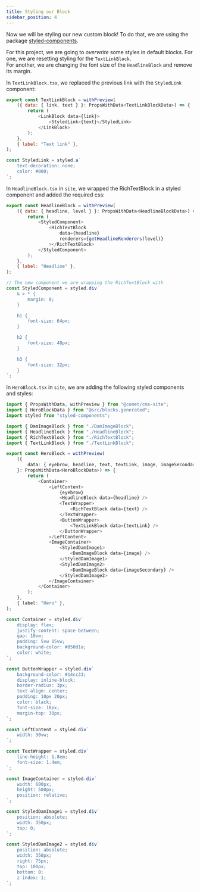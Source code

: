 ```yaml
---
title: Styling our Block
sidebar_position: 4
---
```


Now we will be styling our new custom block!
To do that, we are using the package [styled-components](https://styled-components.com/docs).

For this project, we are going to _overwrite_ some styles in default blocks. For one, we are resetting styling for the `TextLinkBlock`. <br/>
For another, we are changing the font size of the `HeadlineBlock` and remove its margin.

In `TextLinkBlock.tsx`, we replaced the previous link with the `StyledLink `component:

```js title="TextLinkBlock.tsx"
export const TextLinkBlock = withPreview(
    ({ data: { link, text } }: PropsWithData<TextLinkBlockData>) => {
        return (
            <LinkBlock data={link}>
                <StyledLink>{text}</StyledLink>
            </LinkBlock>
        );
    },
    { label: "Text link" },
);

const StyledLink = styled.a`
    text-decoration: none;
    color: #000;
`;
```

In `HeadlineBlock.tsx` in `site`, we wrapped the RichTextBlock in a styled component and added the required css:

```js title="HeadlineBlock.tsx"
export const HeadlineBlock = withPreview(
    ({ data: { headline, level } }: PropsWithData<HeadlineBlockData>) => {
        return (
            <StyledComponent>
                <RichTextBlock
                    data={headline}
                    renderers={getHeadlineRenderers(level)}
                ></RichTextBlock>
            </StyledComponent>
        );
    },
    { label: "Headline" },
);

// The new component we are wrapping the RichTextBlock with
const StyledComponent = styled.div`
    & > * {
        margin: 0;
    }

    h1 {
        font-size: 64px;
    }

    h2 {
        font-size: 48px;
    }

    h3 {
        font-size: 32px;
    }
`;
```

In `HeroBlock.tsx` in `site`, we are adding the following styled components and styles:

<!-- In the code block below, the syntax highlighting isn't working -->

```ts title="HeroBlock.tsx"
import { PropsWithData, withPreview } from "@comet/cms-site";
import { HeroBlockData } from "@src/blocks.generated";
import styled from "styled-components";

import { DamImageBlock } from "./DamImageBlock";
import { HeadlineBlock } from "./HeadlineBlock";
import { RichTextBlock } from "./RichTextBlock";
import { TextLinkBlock } from "./TextLinkBlock";

export const HeroBlock = withPreview(
    ({
        data: { eyebrow, headline, text, textLink, image, imageSecondary },
    }: PropsWithData<HeroBlockData>) => {
        return (
            <Container>
                <LeftContent>
                    {eyebrow}
                    <HeadlineBlock data={headline} />
                    <TextWrapper>
                        <RichTextBlock data={text} />
                    </TextWrapper>
                    <ButtonWrapper>
                        <TextLinkBlock data={textLink} />
                    </ButtonWrapper>
                </LeftContent>
                <ImageContainer>
                    <StyledDamImage1>
                        <DamImageBlock data={image} />
                    </StyledDamImage1>
                    <StyledDamImage2>
                        <DamImageBlock data={imageSecondary} />
                    </StyledDamImage2>
                </ImageContainer>
            </Container>
        );
    },
    { label: "Hero" },
);

const Container = styled.div`
    display: flex;
    justify-content: space-between;
    gap: 10vw;
    padding: 5vw 15vw;
    background-color: #050d1a;
    color: white;
`;

const ButtonWrapper = styled.div`
    background-color: #14cc33;
    display: inline-block;
    border-radius: 3px;
    text-align: center;
    padding: 10px 20px;
    color: black;
    font-size: 18px;
    margin-top: 30px;
`;

const LeftContent = styled.div`
    width: 30vw;
`;

const TextWrapper = styled.div`
    line-height: 1.8em;
    font-size: 1.4em;
`;

const ImageContainer = styled.div`
    width: 600px;
    height: 500px;
    position: relative;
`;

const StyledDamImage1 = styled.div`
    position: absolute;
    width: 350px;
    top: 0;
`;

const StyledDamImage2 = styled.div`
    position: absolute;
    width: 350px;
    right: 75px;
    top: 100px;
    bottom: 0;
    z-index: 1;
`;
```



<!-- Oh wait, we fortgot to add X! In order to keep our content and make the old version of the block compatible with the new version, we need to write a [migration](https://docs.comet-dxp.com/docs/blocks/block-migrations).

Let's get started! -->

